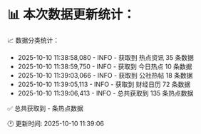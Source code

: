 📊 本次数据更新统计：
==========================

📈 数据分类统计：
- 2025-10-10 11:38:58,080 - INFO - 获取到 热点资讯 35 条数据
- 2025-10-10 11:38:59,750 - INFO - 获取到 今日热点 10 条数据
- 2025-10-10 11:39:03,066 - INFO - 获取到 公社热帖 18 条数据
- 2025-10-10 11:39:05,113 - INFO - 获取到 财经日历 72 条数据
- 2025-10-10 11:39:06,413 - INFO - 总共获取到 135 条热点数据

✅ 总共获取到 - 条热点数据

🕐 更新时间: 2025-10-10 11:39:06

